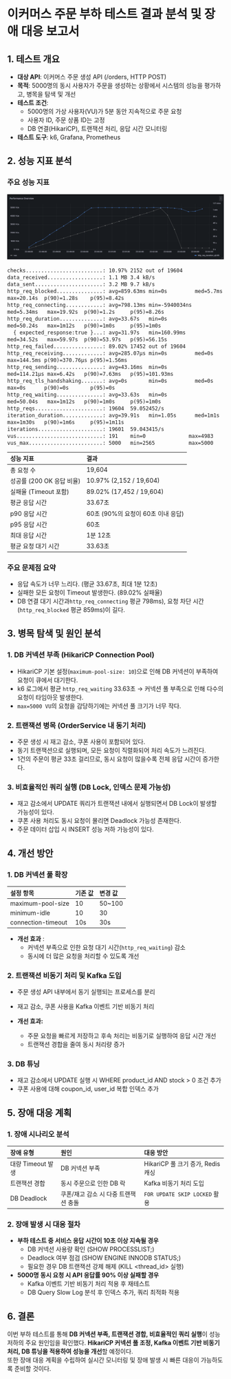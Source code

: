 # 이커머스 주문 부하 테스트 결과 분석 및 장애 대응 보고서
## 1. 테스트 개요
- **대상 API**: 이커머스 주문 생성 API (/orders, HTTP POST)
- **목적**: 5000명의 동시 사용자가 주문을 생성하는 상황에서 시스템의 성능을 평가하고, 병목을 탐색 및 개선
- **테스트 조건**:
  - 5000명의 가상 사용자(VU)가 5분 동안 지속적으로 주문 요청
  - 사용자 ID, 주문 상품 ID는 고정
  - DB 연결(HikariCP), 트랜잭션 처리, 응답 시간 모니터링
- **테스트 도구**: k6, Grafana, Prometheus

## 2. 성능 지표 분석
### 주요 성능 지표
![img.png](images/performance_test_result.png)

 ```
 checks.........................: 10.97% 2152 out of 19604
 data_received..................: 1.1 MB 3.4 kB/s
 data_sent......................: 3.2 MB 9.7 kB/s
 http_req_blocked...............: avg=859.63ms min=0s         med=5.7ms    max=20.14s  p(90)=1.28s    p(95)=8.42s   
 http_req_connecting............: avg=798.13ms min=-5940034ns med=5.34ms   max=19.92s  p(90)=1.2s     p(95)=8.26s   
 http_req_duration..............: avg=33.67s   min=0s         med=50.24s   max=1m12s   p(90)=1m0s     p(95)=1m0s    
   { expected_response:true }...: avg=31.97s   min=160.99ms   med=34.52s   max=59.97s  p(90)=53.97s   p(95)=56.15s  
 http_req_failed................: 89.02% 17452 out of 19604
 http_req_receiving.............: avg=285.07µs min=0s         med=0s       max=144.5ms p(90)=370.76µs p(95)=1.56ms  
 http_req_sending...............: avg=43.16ms  min=0s         med=114.21µs max=6.42s   p(90)=7.63ms   p(95)=101.93ms
 http_req_tls_handshaking.......: avg=0s       min=0s         med=0s       max=0s      p(90)=0s       p(95)=0s      
 http_req_waiting...............: avg=33.63s   min=0s         med=50.04s   max=1m12s   p(90)=1m0s     p(95)=1m0s    
 http_reqs......................: 19604  59.052452/s
 iteration_duration.............: avg=39.91s   min=1.05s      med=1m1s     max=1m30s   p(90)=1m6s     p(95)=1m11s   
 iterations.....................: 19601  59.043415/s
 vus............................: 191    min=0              max=4983
 vus_max........................: 5000   min=2565           max=5000
 ```

|성능 지표|결과|
|:--|:--|
|총 요청 수|19,604|
|성공률 (200 OK 응답 비율)|10.97% (2,152 / 19,604)|
|실패율 (Timeout 포함)|89.02% (17,452 / 19,604)|
|평균 응답 시간|33.67초|
|p90 응답 시간|60초 (90%의 요청이 60초 이내 응답)|
|p95 응답 시간|60초|
|최대 응답 시간|1분 12초|
|평균 요청 대기 시간|33.63초|

### 주요 문제점 요약
- 응답 속도가 너무 느리다. (평균 33.67초, 최대 1분 12초)
- 실패한 모든 요청이 Timeout 발생한다. (89.02% 실패율)
- DB 연결 대기 시간과`http_req_connecting` 평균 798ms), 요청 차단 시간(`http_req_blocked` 평균 859ms)이 길다.

## 3. 병목 탐색 및 원인 분석
### 1. DB 커넥션 부족 (HikariCP Connection Pool)
- HikariCP 기본 설정(`maximum-pool-size: 10`)으로 인해 DB 커넥션이 부족하여 요청이 큐에서 대기한다.
- k6 로그에서 평균 `http_req_waiting` 33.63초 → 커넥션 풀 부족으로 인해 다수의 요청이 타임아웃 발생한다.
- `max=5000 VU`의 요청을 감당하기에는 커넥션 풀 크기가 너무 작다.

### 2. 트랜잭션 병목 (OrderService 내 동기 처리)
- 주문 생성 시 재고 감소, 쿠폰 사용이 포함되어 있다.
- 동기 트랜잭션으로 실행되며, 모든 요청이 직렬화되어 처리 속도가 느려진다.
- 1건의 주문이 평균 33초 걸리므로, 동시 요청이 많을수록 전체 응답 시간이 증가한다.

### 3. 비효율적인 쿼리 실행 (DB Lock, 인덱스 문제 가능성)
- 재고 감소에서 UPDATE 쿼리가 트랜잭션 내에서 실행되면서 DB Lock이 발생할 가능성이 있다.
- 쿠폰 사용 처리도 동시 요청이 몰리면 Deadlock 가능성 존재한다.
- 주문 데이터 삽입 시 INSERT 성능 저하 가능성이 있다.

## 4. 개선 방안
### 1. DB 커넥션 풀 확장
| 설정 항목|	기존 값|	변경 값|
|:--|:--|:--|
|maximum-pool-size|	10|	50~100|
|minimum-idle|	10|	30|
|connection-timeout|	10s|	30s|

- **개선 효과** :
  - 커넥션 부족으로 인한 요청 대기 시간(`http_req_waiting`) 감소
  - 동시에 더 많은 요청을 처리할 수 있도록 개선

### 2. 트랜잭션 비동기 처리 및 Kafka 도입
- 주문 생성 API 내부에서 동기 실행되는 프로세스를 분리
- 재고 감소, 쿠폰 사용을 Kafka 이벤트 기반 비동기 처리


- **개선 효과:**
  - 주문 요청을 빠르게 저장하고 후속 처리는 비동기로 실행하여 응답 시간 개선
  - 트랜잭션 경합을 줄여 동시 처리량 증가

### 3. DB 튜닝
- 재고 감소에서 UPDATE 실행 시 WHERE product_id AND stock > 0 조건 추가
- 쿠폰 사용에 대해 coupon_id, user_id 복합 인덱스 추가

## 5. 장애 대응 계획
### 1. 장애 시나리오 분석
|장애 유형|원인|대응 방안|
|:--|:--|:--|
|대량 Timeout 발생|	DB 커넥션 부족	|HikariCP 풀 크기 증가, Redis 캐싱|
|트랜잭션 경합|	동시 주문으로 인한 DB 락	|Kafka 비동기 처리 도입|
|DB Deadlock|	쿠폰/재고 감소 시 다중 트랜잭션 충돌|	`FOR UPDATE SKIP LOCKED` 활용|

### 2. 장애 발생 시 대응 절차
- **부하 테스트 중 서비스 응답 시간이 10초 이상 지속될 경우**
  - DB 커넥션 사용량 확인 (SHOW PROCESSLIST;)
  - Deadlock 여부 점검 (SHOW ENGINE INNODB STATUS;)
  - 필요한 경우 DB 트랜잭션 강제 해제 (KILL <thread_id> 실행)
- **5000명 동시 요청 시 API 응답률 90% 이상 실패할 경우**
  - Kafka 이벤트 기반 비동기 처리 적용 후 재테스트
  - DB Query Slow Log 분석 후 인덱스 추가, 쿼리 최적화 적용

## 6. 결론
이번 부하 테스트를 통해 **DB 커넥션 부족, 트랜잭션 경합, 비효율적인 쿼리 실행**이 성능 저하의 주요 원인임을 확인했다.
**HikariCP 커넥션 풀 조정, Kafka 이벤트 기반 비동기 처리, DB 튜닝을 적용하여 성능을 개선**할 예정이다.<br>
또한 장애 대응 계획을 수립하여 실시간 모니터링 및 장애 발생 시 빠른 대응이 가능하도록 준비할 것이다.
